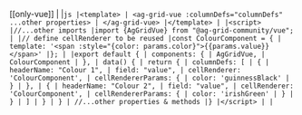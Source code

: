 [[only-vue]]
|
|`js |<template> | <ag-grid-vue :columnDefs="columnDefs" ...other properties> | </ag-grid-vue> |</template> | |<script> |//...other imports |import {AgGridVue} from "@ag-grid-community/vue"; | |// define cellRenderer to be reused |const ColourComponent = { | template: '<span :style="{color: params.color}">{{params.value}}</span>' |}; | |export default { | components: { | AgGridVue, | ColourComponent | }, | data() { | return { | columnDefs: [ | { | headerName: "Colour 1", | field: "value", | cellRenderer: 'ColourComponent', | cellRendererParams: { | color: 'guinnessBlack' | } | }, | { | headerName: "Colour 2", | field: "value", | cellRenderer: 'ColourComponent', | cellRendererParams: { | color: 'irishGreen' | } | } | ] | } | } | //...other properties & methods |} |</script> | |`
